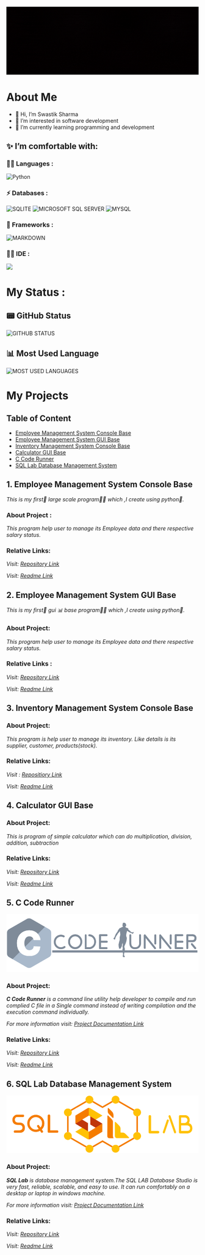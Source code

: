 ![Profile Image](https://raw.githubusercontent.com/DeveloperSwastik/DeveloperSwastik/main/Images/Developer%20Swastik.gif)

# About Me
- 👋 Hi, I’m Swastik Sharma
- 👀 I’m interested in software development
- 🌱 I’m currently learning programming and development 

## ✨ I’m comfortable with:

### 👩‍💻 Languages :
![Python](https://img.shields.io/badge/Python-FFD43B?style=for-the-badge&logo=python&logoColor=blue)

### ⚡ Databases :
![SQLITE](https://img.shields.io/badge/SQLite-07405E?style=for-the-badge&logo=sqlite&logoColor=white) 
![MICROSOFT SQL SERVER](https://img.shields.io/badge/Microsoft%20SQL%20Server-CC2927?style=for-the-badge&logo=microsoft%20sql%20server&logoColor=white)
![MYSQL](https://img.shields.io/badge/MySQL-005C84?style=for-the-badge&logo=mysql&logoColor=white)

### 🚀 Frameworks :
![MARKDOWN](https://img.shields.io/badge/Markdown-000000?style=for-the-badge&logo=markdown&logoColor=white)

### 👩‍💻 IDE :
![](https://img.shields.io/badge/Visual_Studio_Code-0078D4?style=for-the-badge&logo=visual%20studio%20code&logoColor=white)

# My Status :

## 📟 GitHub Status
![GITHUB STATUS](https://github-readme-stats.vercel.app/api?username=DeveloperSwastik)

## 📊 Most Used Language
![MOST USED LANGUAGES](https://github-readme-stats.vercel.app/api/top-langs/?username=DeveloperSwastik)

# My Projects

## Table of Content

- [Employee Management System Console Base](#p-1)
- [Employee Management System GUI Base](#p-2)
- [Inventory Management System Console Base](#p-3)
- [Calculator GUI Base](#p-4)
- [C Code Runner](#p-5)
- [SQL Lab Database Management System](#p-6)

<a name="p-1"></a>
## 1. Employee Management System Console Base
_This is my first🥇 large scale program👩‍💻 which ,I create using python🐍._

### About Project :

_This program help user to manage its Employee data and there respective salary status._

### Relative Links:

_Visit: [Repository Link](https://github.com/DeveloperSwastik/Employee-Mangement-System-Console-Based)_

_Visit: [Readme Link](https://github.com/DeveloperSwastik/Employee-Mangement-System-Console-Based/blob/main/README.md)_


<a name="p-2"></a>
## 2. Employee Management System GUI Base 
_This is my first🥇 gui 📊 base program👩‍💻 which ,I create using python🐍._

### About Project:

_This program help user to manage its Employee data and there respective salary status._

### Relative Links :

_Visit: [Repository Link](https://github.com/DeveloperSwastik/Employee-Mangement-System-GUI-Based)_

_Visit: [Readme Link](https://github.com/DeveloperSwastik/Employee-Mangement-System-GUI-Based/blob/main/README.md)_


<a name="p-3"></a>
## 3. Inventory Management System Console Base

### About Project:

_This program is help user to manage its inventory. Like details is its supplier, customer, products(stock)._

### Relative Links:

_Visit : [Repositiory Link](https://github.com/DeveloperSwastik/Inventory-Management-System-Console-Based)_

_Visit: [Readme Link](https://github.com/DeveloperSwastik/Inventory-Management-System-Console-Based/blob/main/README.md)_


<a name="p-4"></a>
## 4. Calculator GUI Base

### About Project:
_This is program of simple calculator which can do multiplication, division, addition, subtraction_

### Relative Links:

_Visit: [Repository Link](https://github.com/DeveloperSwastik/Calculator)_

_Visit: [Readme Link](https://github.com/DeveloperSwastik/Calculator/blob/main/README.md)_


<a name="p-5"></a>
## 5. C Code Runner
  
<p align="center">
  <img alt="Logo Image" src="https://raw.githubusercontent.com/DeveloperSwastik/C-Code-Runner-Command-Line-Tool/main/Images/C%20Code%20Runner%20Logo.png">
</p>

### About Project:

_**C Code Runner** is a command line utility help developer to compile and run complied C file in a Single command instead of writing compilation and the execution command individually._

_For more information visit: [Project Documentation Link](https://github.com/DeveloperSwastik/C-Code-Runner-Command-Line-Tool/wiki)_

### Relative Links: 
  
_Visit: [Repository Link](https://github.com/DeveloperSwastik/C-Code-Runner-Command-Line-Tool)_

_Visit: [Readme Link](https://github.com/DeveloperSwastik/C-Code-Runner-Command-Line-Tool/blob/main/README.md)_


<a name="p-6"></a>
## 6. SQL Lab Database Management System

<p align="center">
  <img alt="Logo Image" src="https://raw.githubusercontent.com/DeveloperSwastik/SQL-Lab-Database-Management-System/main/Images/SQL%20Lab%20Logo.png">
</p>

### About Project:

_**SQL Lab** is database management system.The SQL LAB Database Studio is very fast, reliable, scalable, and easy to use. It can run comfortably on a desktop or laptop in windows machine._

_For more information visit: [Project Documentation Link](https://drive.google.com/file/d/1M8DmHGfpqoI6OPwU83w643PHTI3OTePy/view?usp=sharing)_

### Relative Links: 
  
_Visit: [Repository Link](https://github.com/DeveloperSwastik/SQL-Lab-Database-Management-System)_

_Visit: [Readme Link](https://github.com/DeveloperSwastik/SQL-Lab-Database-Management-System/blob/main/README.md)_
